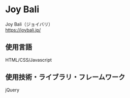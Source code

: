 # Joy Bali
Joy Bali（ジョイバリ）<br>
https://joybali.jp/
## 使用言語
HTML/CSS/Javascript
## 使用技術・ライブラリ・フレームワーク
jQuery
